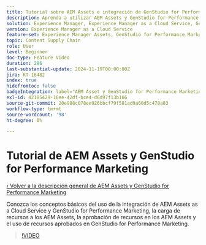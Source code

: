 ```yaml
---
title: Tutorial sobre AEM Assets e integración de GenStudio for Performance Marketing
description: Aprenda a utilizar AEM Assets y GenStudio for Performance Marketing, desde la carga y aprobación de recursos en AEM hasta el uso de recursos en GenStudio for Performance Marketing.
solution: Experience Manager, Experience Manager as a Cloud Service, GenStudio for Performance Marketing
version: Experience Manager as a Cloud Service
feature-set: Experience Manager Assets, GenStudio for Performance Marketing
topic: Content Supply Chain
role: User
level: Beginner
doc-type: Feature Video
duration: 296
last-substantial-update: 2024-11-19T00:00:00Z
jira: KT-16482
index: true
hidefromtoc: false
badgeIntegration: label="AEM Asset y GenStudio for Performance Marketing" type="positive"
exl-id: 42185429-16ee-42df-bce4-d6d97f13b166
source-git-commit: 20e988c078ee926bbcf79f581ad9a60d5c478a83
workflow-type: tm+mt
source-wordcount: '98'
ht-degree: 0%

---
```


# Tutorial de AEM Assets y GenStudio for Performance Marketing

[‹ Volver a la descripción general de AEM Assets y GenStudio for Performance Marketing](./overview.md)

Conozca los conceptos básicos del uso de la integración de AEM Assets as a Cloud Service y GenStudio for Performance Marketing, la carga de recursos a los AEM Assets, la aprobación de recursos en los AEM Assets y el uso de recursos aprobados en GenStudio for Performance Marketing.

>[!VIDEO](https://video.tv.adobe.com/v/3439280/?learn=on&enablevpops&captions=spa)
